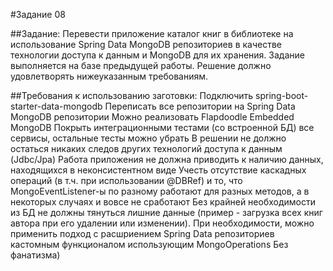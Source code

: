#Задание 08

##Задание:
Перевести приложение каталог книг в библиотеке на использование Spring Data MongoDB репозиториев в качестве технологии
доступа к данным и MongoDB для их хранения. Задание выполняется на базе предыдущей работы. Решение должно удовлетворять
нижеуказанным требованиям.


##Требования к использованию заготовки:
Подключить spring-boot-starter-data-mongodb
Переписать все репозитории на Spring Data MongoDB репозитории
Можно реализовать Flapdoodle Embedded MongoDB
Покрыть интеграционными тестами (со встроенной БД) все сервисы, остальные тесты можно убрать
В решении не должно остаться никаких следов других технологий доступа к данным (Jdbc/Jpa)
Работа приложения не должна приводить к наличию данных, находящихся в неконсистентном виде
Учесть отсутствие каскадных операций (в т.ч. при использовании @DBRef) и то, что MongoEventListener-ы по разному
работают для разных методов, а в некоторых случаях и вовсе не сработают
Без крайней необходимости из БД не должны тянуться лишние данные (пример - загрузка всех книг автора при его удалении
или изменении). При необходимости, можно применить подход с расшриением Spring Data репозиториев кастомным функционалом
использующим MongoOperations
Без фанатизма)
